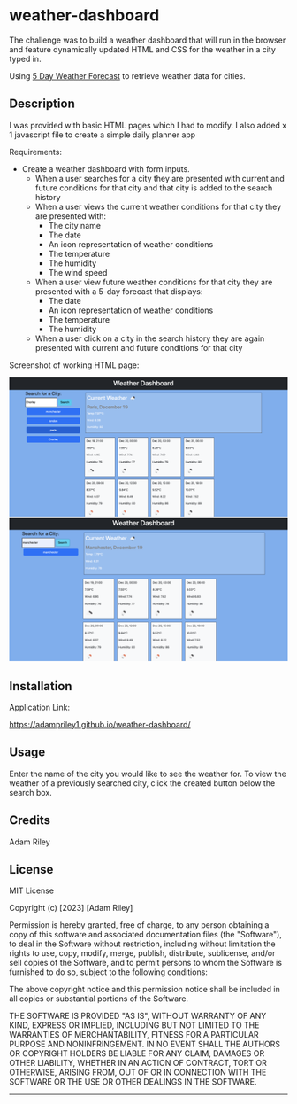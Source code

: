 # weather-dashboard

The challenge was to build a weather dashboard that will run in the browser and feature dynamically updated HTML and CSS for the weather in a city typed in.

Using [5 Day Weather Forecast](https://openweathermap.org/forecast5) to retrieve weather data for cities.

## Description

I was provided with basic HTML pages which I had to modify. I also added x 1 javascript file to create a simple daily planner app


Requirements:

* Create a weather dashboard with form inputs.
  * When a user searches for a city they are presented with current and future conditions for that city and that city is added to the search history
  * When a user views the current weather conditions for that city they are presented with:
    * The city name
    * The date
    * An icon representation of weather conditions
    * The temperature
    * The humidity
    * The wind speed
  * When a user view future weather conditions for that city they are presented with a 5-day forecast that displays:
    * The date
    * An icon representation of weather conditions
    * The temperature
    * The humidity
  * When a user click on a city in the search history they are again presented with current and future conditions for that city


Screenshot of working HTML page:

![Alt text](<assets/screenshots/weather screenshot_1.png>)
![Alt text](<assets/screenshots/weather screenshot_2.png>)

## Installation

Application Link:

https://adampriley1.github.io/weather-dashboard/

## Usage

Enter the name of the city you would like to see the weather for. To view the weather of a previously searched city, click the created button below the search box. 



## Credits

Adam Riley 

## License
MIT License

Copyright (c) [2023] [Adam Riley]

Permission is hereby granted, free of charge, to any person obtaining a copy
of this software and associated documentation files (the "Software"), to deal
in the Software without restriction, including without limitation the rights
to use, copy, modify, merge, publish, distribute, sublicense, and/or sell
copies of the Software, and to permit persons to whom the Software is
furnished to do so, subject to the following conditions:

The above copyright notice and this permission notice shall be included in all
copies or substantial portions of the Software.

THE SOFTWARE IS PROVIDED "AS IS", WITHOUT WARRANTY OF ANY KIND, EXPRESS OR
IMPLIED, INCLUDING BUT NOT LIMITED TO THE WARRANTIES OF MERCHANTABILITY,
FITNESS FOR A PARTICULAR PURPOSE AND NONINFRINGEMENT. IN NO EVENT SHALL THE
AUTHORS OR COPYRIGHT HOLDERS BE LIABLE FOR ANY CLAIM, DAMAGES OR OTHER
LIABILITY, WHETHER IN AN ACTION OF CONTRACT, TORT OR OTHERWISE, ARISING FROM,
OUT OF OR IN CONNECTION WITH THE SOFTWARE OR THE USE OR OTHER DEALINGS IN THE
SOFTWARE.


---
